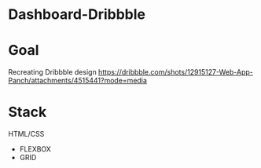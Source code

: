 # Dashboard-Dribbble

# Goal
Recreating Dribbble design
https://dribbble.com/shots/12915127-Web-App-Panch/attachments/4515441?mode=media

# Stack
HTML/CSS
- FLEXBOX
- GRID
